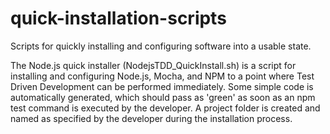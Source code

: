 # quick-installation-scripts
Scripts for quickly installing and configuring software into a usable state.

The Node.js quick installer (NodejsTDD_QuickInstall.sh) is a script for installing and configuring Node.js, Mocha, and NPM to a point where Test Driven Development can be performed immediately. Some simple code is automatically generated, which should pass as 'green' as soon as an npm test command is executed by the developer. A project folder is created and named as specified by the developer during the installation process.

